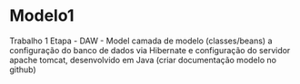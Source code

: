 # Modelo1
Trabalho 1 Etapa - DAW - Model camada de modelo (classes/beans) a configuração do banco de dados via Hibernate e configuração do servidor apache tomcat, desenvolvido em Java (criar documentação modelo no github)
